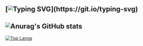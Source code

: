 ## [![Typing SVG](https://readme-typing-svg.demolab.com?font=Fira+Code&pause=1000&color=FFFFFFD7&background=00B16B00&vCenter=true&width=435&lines=What's+up+.+.+.)](https://git.io/typing-svg)
![Anurag's GitHub stats](https://github-readme-stats.vercel.app/api?username=developerdias&show_icons=true&bg_color=00000000&title_color=ffff&icon_color=ffff&border_color=00000000&rank_icon=github&text_bold=false)
--
[![Top Langs](https://github-readme-stats.vercel.app/api/top-langs/?username=developerdias&layout=donut&theme=dark&border_color=00000000&bg_color=00000000&text_bold=false)](https://github.com/anuraghazra/github-readme-stats)
